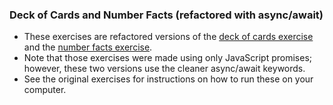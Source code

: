 ### Deck of Cards and Number Facts (refactored with async/await)

- These exercises are refactored versions of the [deck of cards exercise](https://github.com/jlh040/JS-Promises-Part2) and the [number facts exercise](https://github.com/jlh040/JS-Promises-Exercise).
- Note that those exercises were made using only JavaScript promises; however, these two versions use the cleaner async/await keywords.
- See the original exercises for instructions on how to run these on your computer.

